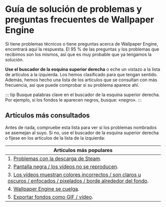 # Guía de solución de problemas y preguntas frecuentes de Wallpaper Engine
Si tiene problemas técnicos o tiene preguntas acerca de Wallpaper Engine, encontrará aquí la respuesta. El 95 % de las preguntas y los problemas que recibimos son los mismos, así que es muy probable que ya tengamos la solución.

**Use el buscador de la esquina superior derecha** o eche un vistazo a la lista de artículos a la izquierda. Los hemos clasificado para que tengan sentido. Además, hemos hecho una lista de los artículos que se consultan con más frecuencia, así que puede comprobar si su problema aparece ahí.

::: tip Busque palabras clave en el buscador de la esquina superior derecha. Por ejemplo, si los fondos le aparecen negros, busque: «negro». :::

## Artículos más consultados

Antes de nada, compruebe esta lista para ver si los problemas nombrados se asemejan al suyo. Si no, use el buscador de la esquina superior derecha o fíjese en los artículos de la lista de la izquierda:

| **Artículos más populares**                                                                                                                     |
| ----------------------------------------------------------------------------------------------------------------------------------------------- |
| 1. [Problemas con la descarga de Steam](steam/download.html).                                                                                   |
| 2. [Pantalla negra / los vídeos no se reproducen](noshow/notplaying.html).                                                                      |
| 3. [Los vídeos muestran colores incorrectos / son claros u oscuros / enfocados / pixelados / borde alrededor del fondo](videos/artifacts.html). |
| 4. [Wallpaper Engine se cuelga](crash/application).                                                                                             |
| 5. [Exportar fondos como GIF / vídeo](general/export).                                                                                          |